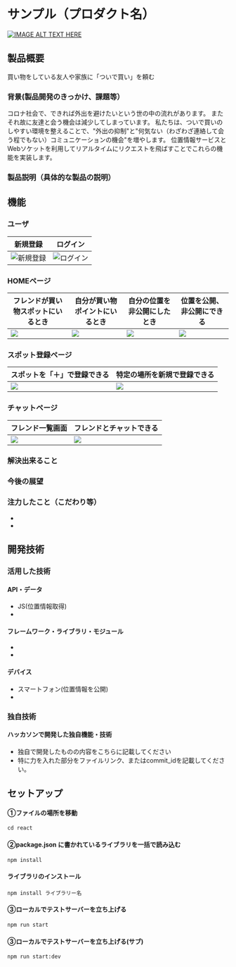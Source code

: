 # サンプル（プロダクト名）

[![IMAGE ALT TEXT HERE](https://jphacks.com/wp-content/uploads/2020/09/JPHACKS2020_ogp.jpg)](https://www.youtube.com/watch?v=G5rULR53uMk)

## 製品概要
買い物をしている友人や家族に「ついで買い」を頼む

### 背景(製品開発のきっかけ、課題等）
コロナ社会で、できれば外出を避けたいという世の中の流れがあります。
またそれ故に友達と会う機会は減少してしまっています。
私たちは、ついで買いのしやすい環境を整えることで、"外出の抑制"と"何気ない（わざわざ連絡して会う程でもない）コミュニケーションの機会"を増やします。
位置情報サービスとWebソケットを利用してリアルタイムにリクエストを飛ばすことでこれらの機能を実装します。

### 製品説明（具体的な製品の説明）

## 機能
### ユーザ
|新規登録|ログイン|
|---|---|
|![新規登録](assets/SingUp.png)|![ログイン](assets/Login.png)|

### HOMEページ
|フレンドが買い物スポットにいるとき|自分が買い物ポイントにいるとき|自分の位置を非公開にしたとき|位置を公開、非公開にできる|
|---|---|---|---|
|![](assets/HOME(通知が来てる時).png)|![](assets/HOME(場所の登録がある時・買い物してる時)Home%20(1).png)|![](assets/HOME(場所の登録がある時・非公開の時).png)|![](assets/LocationStatus(公開設定).png)|

### スポット登録ページ
|スポットを「＋」で登録できる|特定の場所を新規で登録できる|
|---|---|
|![](assets/LocationAdd(押した).png)|![](assets/LocationRegister(特定の場所を検索？？).png)|


### チャットページ
|フレンド一覧画面|フレンドとチャットできる|
|---|---|
|![](assets/場所にいる時？&通知来た時.png)|![](assets/ChatRoom.png)|


### 解決出来ること
### 今後の展望
### 注力したこと（こだわり等）
* 
* 

## 開発技術
### 活用した技術
#### API・データ
* JS(位置情報取得) 
* 

#### フレームワーク・ライブラリ・モジュール
* 
* 

#### デバイス
* スマートフォン(位置情報を公開)
* 

### 独自技術
#### ハッカソンで開発した独自機能・技術
* 独自で開発したものの内容をこちらに記載してください
* 特に力を入れた部分をファイルリンク、またはcommit_idを記載してください。

## セットアップ

#### ①ファイルの場所を移動
```
cd react
```

#### ②package.json に書かれているライブラリを一括で読み込む

```
npm install
```

#### ライブラリのインストール

```
npm install ライブラリー名
```

#### ③ローカルでテストサーバーを立ち上げる

```
npm run start
```

#### ③ローカルでテストサーバーを立ち上げる(サブ)

```
npm run start:dev
```